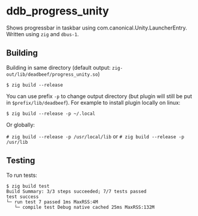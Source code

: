 <!--
SPDX-FileCopyrightText: 2025 Jakub Wasylków <kuba_160@protonmail.com>
SPDX-License-Identifier: CC0-1.0
-->
# ddb_progress_unity

Shows progressbar in taskbar using com.canonical.Unity.LauncherEntry. Written using `zig` and `dbus-1`.

## Building

Building in same directory (default output: `zig-out/lib/deadbeef/progress_unity.so`)

```$ zig build --release```

You can use prefix `-p` to change output directory (but plugin will still be put in `$prefix/lib/deadbeef`). For example to install plugin locally on linux:

```$ zig build --release -p ~/.local```

Or globally:

```# zig build --release -p /usr/local/lib``` or ```# zig build --release -p /usr/lib```

## Testing

To run tests:

```
$ zig build test
Build Summary: 3/3 steps succeeded; 7/7 tests passed
test success
└─ run test 7 passed 1ms MaxRSS:4M
   └─ compile test Debug native cached 25ms MaxRSS:132M
```